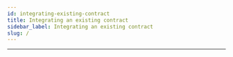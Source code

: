 ```yaml
---
id: integrating-existing-contract
title: Integrating an existing contract
sidebar_label: Integrating an existing contract
slug: /
---
```




---